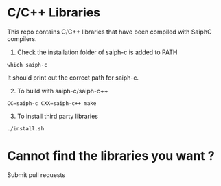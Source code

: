 # C/C++ Libraries
This repo contains C/C++ libraries that have been compiled with SaiphC compilers. 

1. Check the installation folder of saiph-c is added to PATH
```
which saiph-c
```
It should print out the correct path for saiph-c.


2. To build with saiph-c/saiph-c++
```
CC=saiph-c CXX=saiph-c++ make
```

3. To install third party libraries 
```
./install.sh
```

# Cannot find the libraries you want ?
Submit pull requests 
